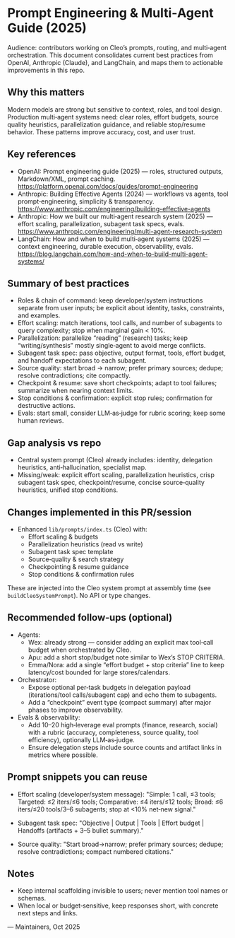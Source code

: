 # Prompt Engineering & Multi‑Agent Guide (2025)

Audience: contributors working on Cleo’s prompts, routing, and multi‑agent orchestration. This document consolidates current best practices from OpenAI, Anthropic (Claude), and LangChain, and maps them to actionable improvements in this repo.

## Why this matters
Modern models are strong but sensitive to context, roles, and tool design. Production multi‑agent systems need: clear roles, effort budgets, source quality heuristics, parallelization guidance, and reliable stop/resume behavior. These patterns improve accuracy, cost, and user trust.

## Key references
- OpenAI: Prompt engineering guide (2025) — roles, structured outputs, Markdown/XML, prompt caching.
  https://platform.openai.com/docs/guides/prompt-engineering
- Anthropic: Building Effective Agents (2024) — workflows vs agents, tool prompt‑engineering, simplicity & transparency.
  https://www.anthropic.com/engineering/building-effective-agents
- Anthropic: How we built our multi‑agent research system (2025) — effort scaling, parallelization, subagent task specs, evals.
  https://www.anthropic.com/engineering/multi-agent-research-system
- LangChain: How and when to build multi‑agent systems (2025) — context engineering, durable execution, observability, evals.
  https://blog.langchain.com/how-and-when-to-build-multi-agent-systems/

## Summary of best practices
- Roles & chain of command: keep developer/system instructions separate from user inputs; be explicit about identity, tasks, constraints, and examples.
- Effort scaling: match iterations, tool calls, and number of subagents to query complexity; stop when marginal gain < 10%.
- Parallelization: parallelize “reading” (research) tasks; keep “writing/synthesis” mostly single‑agent to avoid merge conflicts.
- Subagent task spec: pass objective, output format, tools, effort budget, and handoff expectations to each subagent.
- Source quality: start broad → narrow; prefer primary sources; dedupe; resolve contradictions; cite compactly.
- Checkpoint & resume: save short checkpoints; adapt to tool failures; summarize when nearing context limits.
- Stop conditions & confirmation: explicit stop rules; confirmation for destructive actions.
- Evals: start small, consider LLM‑as‑judge for rubric scoring; keep some human reviews.

## Gap analysis vs repo
- Central system prompt (Cleo) already includes: identity, delegation heuristics, anti‑hallucination, specialist map.
- Missing/weak: explicit effort scaling, parallelization heuristics, crisp subagent task spec, checkpoint/resume, concise source‑quality heuristics, unified stop conditions.

## Changes implemented in this PR/session
- Enhanced `lib/prompts/index.ts` (Cleo) with:
  - Effort scaling & budgets
  - Parallelization heuristics (read vs write)
  - Subagent task spec template
  - Source‑quality & search strategy
  - Checkpointing & resume guidance
  - Stop conditions & confirmation rules

These are injected into the Cleo system prompt at assembly time (see `buildCleoSystemPrompt`). No API or type changes.

## Recommended follow‑ups (optional)
- Agents:
  - Wex: already strong — consider adding an explicit max tool‑call budget when orchestrated by Cleo.
  - Apu: add a short stop/budget note similar to Wex’s STOP CRITERIA.
  - Emma/Nora: add a single “effort budget + stop criteria” line to keep latency/cost bounded for large stores/calendars.
- Orchestrator:
  - Expose optional per‑task budgets in delegation payload (iterations/tool calls/subagent cap) and echo them to subagents.
  - Add a “checkpoint” event type (compact summary) after major phases to improve observability.
- Evals & observability:
  - Add 10–20 high‑leverage eval prompts (finance, research, social) with a rubric (accuracy, completeness, source quality, tool efficiency), optionally LLM‑as‑judge.
  - Ensure delegation steps include source counts and artifact links in metrics where possible.

## Prompt snippets you can reuse
- Effort scaling (developer/system message):
  "Simple: 1 call, ≤3 tools; Targeted: ≤2 iters/≤6 tools; Comparative: ≤4 iters/≤12 tools; Broad: ≤6 iters/≤20 tools/3–6 subagents; stop at <10% net‑new signal."

- Subagent task spec:
  "Objective | Output | Tools | Effort budget | Handoffs (artifacts + 3–5 bullet summary)."

- Source quality:
  "Start broad→narrow; prefer primary sources; dedupe; resolve contradictions; compact numbered citations."

## Notes
- Keep internal scaffolding invisible to users; never mention tool names or schemas.
- When local or budget‑sensitive, keep responses short, with concrete next steps and links.

— Maintainers, Oct 2025
